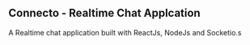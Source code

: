 ## Connecto - Realtime Chat Applcation
A Realtime chat application built with ReactJs, NodeJs and Socketio.s